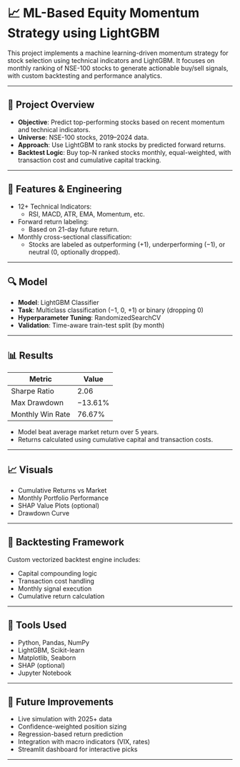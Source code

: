 
# 📈 ML-Based Equity Momentum Strategy using LightGBM

This project implements a machine learning-driven momentum strategy for stock selection using technical indicators and LightGBM. It focuses on monthly ranking of NSE-100 stocks to generate actionable buy/sell signals, with custom backtesting and performance analytics.

---

## 🚀 Project Overview

- **Objective**: Predict top-performing stocks based on recent momentum and technical indicators.
- **Universe**: NSE-100 stocks, 2019–2024 data.
- **Approach**: Use LightGBM to rank stocks by predicted forward returns.
- **Backtest Logic**: Buy top-N ranked stocks monthly, equal-weighted, with transaction cost and cumulative capital tracking.

---

## 🧠 Features & Engineering

- 12+ Technical Indicators:
  - RSI, MACD, ATR, EMA, Momentum, etc.
- Forward return labeling:
  - Based on 21-day future return.
- Monthly cross-sectional classification:  
  - Stocks are labeled as outperforming (+1), underperforming (−1), or neutral (0, optionally dropped).

---

## 🔍 Model

- **Model**: LightGBM Classifier
- **Task**: Multiclass classification (−1, 0, +1) or binary (dropping 0)
- **Hyperparameter Tuning**: RandomizedSearchCV
- **Validation**: Time-aware train-test split (by month)

---

## 📊 Results

| Metric           | Value       |
|------------------|-------------|
| Sharpe Ratio     | 2.06        |
| Max Drawdown     | −13.61%     |
| Monthly Win Rate | 76.67%      |

- Model beat average market return over 5 years.
- Returns calculated using cumulative capital and transaction costs.

---

## 📈 Visuals

- Cumulative Returns vs Market
- Monthly Portfolio Performance
- SHAP Value Plots (optional)
- Drawdown Curve

---

## 🧪 Backtesting Framework

Custom vectorized backtest engine includes:

- Capital compounding logic
- Transaction cost handling
- Monthly signal execution
- Cumulative return calculation

---

## 🧰 Tools Used

- Python, Pandas, NumPy
- LightGBM, Scikit-learn
- Matplotlib, Seaborn
- SHAP (optional)
- Jupyter Notebook

---

## 🧭 Future Improvements

- Live simulation with 2025+ data
- Confidence-weighted position sizing
- Regression-based return prediction
- Integration with macro indicators (VIX, rates)
- Streamlit dashboard for interactive picks

---
